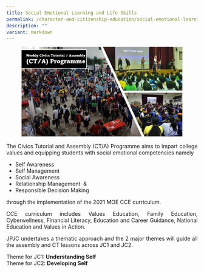 ```yaml
---
title: Social Emotional Learning and Life Skills
permalink: /character-and-citizenship-education/social-emotional-learning-and-life-skills/
description: ""
variant: markdown
---
```

<figure>
<img src="https://raw.githubusercontent.com/isomerpages/moe-jpjc/staging/images/JPJC%20Experience/Co%20Curriculum/CCE/Social%20Emotional%20L%20and%20LS/CCE_lifeskills.jpg"></figure>

<div align="justify">
<p>
The&nbsp;Civics Tutorial and Assembly (CT/A) Programme aims to impart college values and equipping students with social&nbsp;emotional competencies namely</p>
<ul>
	<li>Self Awareness</li>
	<li>Self Management</li>
	<li>Social&nbsp;Awareness</li>
	<li>Relationship Management&nbsp; &amp;</li>
	<li>Responsible Decision Making</li></ul>

<p>
through&nbsp;the implementation of the 2021 MOE CCE curriculum.</p>

<p>
CCE&nbsp;curriculum includes&nbsp;Values&nbsp;Education, Family Education, Cyberwellness, Financial Literacy, Education and Career Guidance, National Education and&nbsp;Values&nbsp;in&nbsp;Action.</p>

<p>
JPJC undertakes&nbsp;a thematic approach and the 2 major themes will guide all the assembly and CT lessons across JC1&nbsp;and&nbsp;JC2.</p>

<p>
Theme for JC1:&nbsp;<strong>Understanding Self</strong><br>
Theme for JC2:&nbsp;<strong>Developing Self</strong></p></div>
